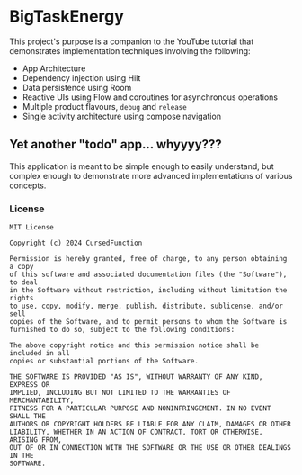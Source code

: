 # BigTaskEnergy

This project's purpose is a companion to the YouTube tutorial that demonstrates implementation
techniques involving the following:

* App Architecture
* Dependency injection using Hilt
* Data persistence using Room
* Reactive UIs using Flow and coroutines for asynchronous operations
* Multiple product flavours, `debug` and `release`
* Single activity architecture using compose navigation

## Yet another "todo" app... whyyyy???
This application is meant to be simple enough to easily understand, but complex enough to
demonstrate more advanced implementations of various concepts.

### License
```
MIT License

Copyright (c) 2024 CursedFunction

Permission is hereby granted, free of charge, to any person obtaining a copy
of this software and associated documentation files (the "Software"), to deal
in the Software without restriction, including without limitation the rights
to use, copy, modify, merge, publish, distribute, sublicense, and/or sell
copies of the Software, and to permit persons to whom the Software is
furnished to do so, subject to the following conditions:

The above copyright notice and this permission notice shall be included in all
copies or substantial portions of the Software.

THE SOFTWARE IS PROVIDED "AS IS", WITHOUT WARRANTY OF ANY KIND, EXPRESS OR
IMPLIED, INCLUDING BUT NOT LIMITED TO THE WARRANTIES OF MERCHANTABILITY,
FITNESS FOR A PARTICULAR PURPOSE AND NONINFRINGEMENT. IN NO EVENT SHALL THE
AUTHORS OR COPYRIGHT HOLDERS BE LIABLE FOR ANY CLAIM, DAMAGES OR OTHER
LIABILITY, WHETHER IN AN ACTION OF CONTRACT, TORT OR OTHERWISE, ARISING FROM,
OUT OF OR IN CONNECTION WITH THE SOFTWARE OR THE USE OR OTHER DEALINGS IN THE
SOFTWARE.
```
